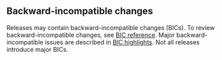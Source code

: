 ## Backward-incompatible changes

Releases may contain backward-incompatible changes (BICs). To review backward-incompatible changes, see [BIC reference](/src/pages/development/backward-incompatible-changes/reference.md). Major backward-incompatible issues are described in [BIC highlights](/src/pages/backward-incompatible-changes/highlights.md). Not all releases introduce major BICs.
